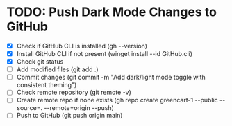 # TODO: Push Dark Mode Changes to GitHub

- [x] Check if GitHub CLI is installed (gh --version)
- [x] Install GitHub CLI if not present (winget install --id GitHub.cli)
- [x] Check git status
- [ ] Add modified files (git add .)
- [ ] Commit changes (git commit -m "Add dark/light mode toggle with consistent theming")
- [ ] Check remote repository (git remote -v)
- [ ] Create remote repo if none exists (gh repo create greencart-1 --public --source=. --remote=origin --push)
- [ ] Push to GitHub (git push origin main)
